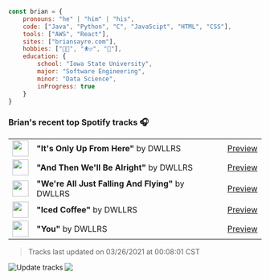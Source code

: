 ```javascript
const brian = {
    pronouns: "he" | "him" | "his",
    code: ["Java", "Python", "C", "JavaScipt", "HTML", "CSS"],
    tools: ["AWS", "React"],
    sites: ["briansayre.com"],
    hobbies: ["👨‍💻", "⛹️‍♂️", "🍳"],
    education: {
        school: "Iowa State University",
        major: "Software Engineering",
        minor: "Data Science",
        inProgress: true
    }
}
```

### Brian's recent top Spotify tracks 🎧
<table>
<!-- top_tracks starts -->
    <tr>
        <td> <img height="32px" src="https://i.scdn.co/image/ab67616d0000485100ce0bf51169150f6f3cdce1"> </td>
        <td> <b>"It's Only Up From Here"</b> by DWLLRS</td>
        <td> <a href="https://p.scdn.co/mp3-preview/1a36a6065b91d57ce96cc06f731a50e0579bea8c?cid=856b16ed1b17433b9b4ee14b5a0c5a87" target="_blank" > Preview </a> </td>
    </tr>
    <tr>
        <td> <img height="32px" src="https://i.scdn.co/image/ab67616d0000485197d60387d3f119cdf279bde7"> </td>
        <td> <b>"And Then We'll Be Alright"</b> by DWLLRS</td>
        <td> <a href="https://p.scdn.co/mp3-preview/c9e623afef05c1a9cd68e41821050849d9902de0?cid=856b16ed1b17433b9b4ee14b5a0c5a87" target="_blank" > Preview </a> </td>
    </tr>
    <tr>
        <td> <img height="32px" src="https://i.scdn.co/image/ab67616d0000485193e615c188fccd958e915852"> </td>
        <td> <b>"We're All Just Falling And Flying"</b> by DWLLRS</td>
        <td> <a href="https://p.scdn.co/mp3-preview/25801ab65d788626dd2a21a062b1f23d088d2d0c?cid=856b16ed1b17433b9b4ee14b5a0c5a87" target="_blank" > Preview </a> </td>
    </tr>
    <tr>
        <td> <img height="32px" src="https://i.scdn.co/image/ab67616d000048515677cdba1574240eb942fb19"> </td>
        <td> <b>"Iced Coffee"</b> by DWLLRS</td>
        <td> <a href="https://p.scdn.co/mp3-preview/39d018e5d4ef3a4ec8d5af6f038d43da78da93db?cid=856b16ed1b17433b9b4ee14b5a0c5a87" target="_blank" > Preview </a> </td>
    </tr>
    <tr>
        <td> <img height="32px" src="https://i.scdn.co/image/ab67616d00004851459ed560aaa7877ae0152b0d"> </td>
        <td> <b>"You"</b> by DWLLRS</td>
        <td> <a href="https://p.scdn.co/mp3-preview/5488c368c40b4b62f1e9612f4363f8a7c1fba4b8?cid=856b16ed1b17433b9b4ee14b5a0c5a87" target="_blank" > Preview </a> </td>
    </tr>
<!-- top_tracks ends -->
</table>

<!-- last_updated starts -->
> Tracks last updated on 03/26/2021 at 00:08:01 CST
<!-- last_updated ends -->

<a href="https://github.com/briansayre/briansayre/actions?query=workflow%3A%22Update+Spotify+tracks%22"><img src="https://github.com/briansayre/briansayre/workflows/Update%20Spotify%20tracks/badge.svg" align="left" alt="Update tracks"></a>

![](https://visitor-badge.glitch.me/badge?page_id=briansayre.briansayre)
